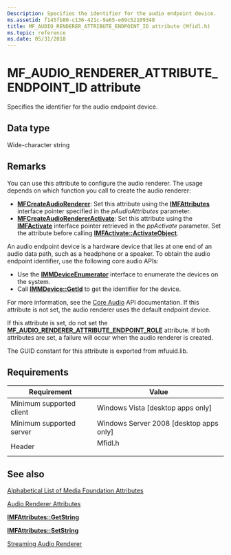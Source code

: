 ```yaml
---
Description: Specifies the identifier for the audio endpoint device.
ms.assetid: f145fb80-c136-421c-9a65-e69c52109348
title: MF_AUDIO_RENDERER_ATTRIBUTE_ENDPOINT_ID attribute (Mfidl.h)
ms.topic: reference
ms.date: 05/31/2018
---
```


# MF\_AUDIO\_RENDERER\_ATTRIBUTE\_ENDPOINT\_ID attribute

Specifies the identifier for the audio endpoint device.

## Data type

Wide-character string

## Remarks

You can use this attribute to configure the audio renderer. The usage depends on which function you call to create the audio renderer:

-   [**MFCreateAudioRenderer**](/windows/desktop/api/mfidl/nf-mfidl-mfcreateaudiorenderer): Set this attribute using the [**IMFAttributes**](/windows/desktop/api/mfobjects/nn-mfobjects-imfattributes) interface pointer specified in the *pAudioAttributes* parameter.
-   [**MFCreateAudioRendererActivate**](/windows/desktop/api/mfidl/nf-mfidl-mfcreateaudiorendereractivate): Set this attribute using the [**IMFActivate**](/windows/desktop/api/mfobjects/nn-mfobjects-imfactivate) interface pointer retrieved in the *ppActivate* parameter. Set the attribute before calling [**IMFActivate::ActivateObject**](/windows/desktop/api/mfobjects/nf-mfobjects-imfactivate-activateobject).

An audio endpoint device is a hardware device that lies at one end of an audio data path, such as a headphone or a speaker. To obtain the audio endpoint identifier, use the following core audio APIs:

-   Use the [**IMMDeviceEnumerator**](/windows/win32/api/mmdeviceapi/nn-mmdeviceapi-immdeviceenumerator) interface to enumerate the devices on the system.
-   Call [**IMMDevice::GetId**](/windows/win32/api/mmdeviceapi/nf-mmdeviceapi-immdevice-getid) to get the identifier for the device.

For more information, see the [Core Audio](../coreaudio/core-audio-apis-in-windows-vista.md) API documentation. If this attribute is not set, the audio renderer uses the default endpoint device.

If this attribute is set, do not set the [**MF\_AUDIO\_RENDERER\_ATTRIBUTE\_ENDPOINT\_ROLE**](mf-audio-renderer-attribute-endpoint-role-attribute.md) attribute. If both attributes are set, a failure will occur when the audio renderer is created.

The GUID constant for this attribute is exported from mfuuid.lib.

## Requirements



| Requirement | Value |
|-------------------------------------|------------------------------------------------------------------------------------|
| Minimum supported client<br/> | Windows Vista \[desktop apps only\]<br/>                                     |
| Minimum supported server<br/> | Windows Server 2008 \[desktop apps only\]<br/>                               |
| Header<br/>                   | <dl> <dt>Mfidl.h</dt> </dl> |



## See also

<dl> <dt>

[Alphabetical List of Media Foundation Attributes](alphabetical-list-of-media-foundation-attributes.md)
</dt> <dt>

[Audio Renderer Attributes](audio-renderer-attributes.md)
</dt> <dt>

[**IMFAttributes::GetString**](/windows/desktop/api/mfobjects/nf-mfobjects-imfattributes-getstring)
</dt> <dt>

[**IMFAttributes::SetString**](/windows/desktop/api/mfobjects/nf-mfobjects-imfattributes-setstring)
</dt> <dt>

[Streaming Audio Renderer](streaming-audio-renderer.md)
</dt> </dl>

 

 
